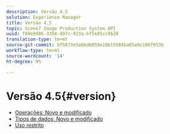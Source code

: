 ```yaml
---
description: Versão 4.5
solution: Experience Manager
title: Versão 4.5
topic: Scene7 Image Production System API
uuid: f69e9d86-3358-497c-923a-bf5e85cc9b20
translation-type: tm+mt
source-git-commit: bf5873e5a6bdb859e19b15584ba85e9c106f853b
workflow-type: tm+mt
source-wordcount: '14'
ht-degree: 0%

---
```



# Versão 4.5{#version}

* [Operações: Novo e modificado](r-4-5-operations.md)
* [Tipos de dados: Novo e modificado](r-4-5-types.md)
* [Uso restrito](r-restricted-use.md)
